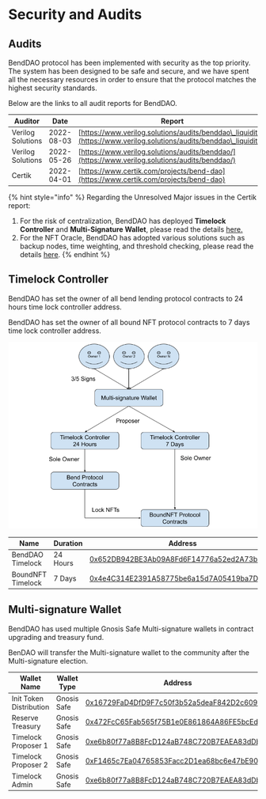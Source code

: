 # Security and Audits

## Audits

BendDAO protocol has been implemented with security as the top priority. The system has been designed to be safe and secure, and we have spent all the necessary resources in order to ensure that the protocol matches the highest security standards.

Below are the links to all audit reports for BendDAO.

| Auditor           | Date       | Report                                                                                                               |
| ----------------- | ---------- | -------------------------------------------------------------------------------------------------------------------- |
| Verilog Solutions | 2022-08-03 | [https://www.verilog.solutions/audits/benddao\_liquidity/](https://www.verilog.solutions/audits/benddao\_liquidity/) |
| Verilog Solutions | 2022-05-26 | [https://www.verilog.solutions/audits/benddao/](https://www.verilog.solutions/audits/benddao/)                       |
| Certik            | 2022-04-01 | [https://www.certik.com/projects/bend-dao](https://www.certik.com/projects/bend-dao)                                 |

{% hint style="info" %}
Regarding the Unresolved Major issues in the Certik report:

1. For the risk of centralization, BendDAO has deployed **Timelock Controller** and **Multi-Signature Wallet**, please read the details [here.](security-and-audits.md#timelock-controller)
2. For the NFT Oracle, BendDAO has adopted various solutions such as backup nodes, time weighting, and threshold checking, please read the details [here](../lending-protocol/oracle-price-feeding.md).
{% endhint %}

## Timelock Controller

BendDAO has set the owner of all bend lending protocol contracts to 24 hours time lock controller address.

BendDAO has set the owner of all bound NFT protocol contracts to 7 days time lock controller address.

![](<../.gitbook/assets/Bend MultiSig Wallet & TimeLock 0526.png>)

| Name              | Duration | Address                                                                                                               |
| ----------------- | -------- | --------------------------------------------------------------------------------------------------------------------- |
| BendDAO Timelock  | 24 Hours | [0x652DB942BE3Ab09A8Fd6F14776a52ed2A73bF214](https://etherscan.io/address/0x652DB942BE3Ab09A8Fd6F14776a52ed2A73bF214) |
| BoundNFT Timelock | 7 Days   | [0x4e4C314E2391A58775be6a15d7A05419ba7D2B6e](https://etherscan.io/address/0x4e4C314E2391A58775be6a15d7A05419ba7D2B6e) |

## Multi-signature Wallet

BendDAO has used multiple Gnosis Safe Multi-signature wallets in contract upgrading and treasury fund.

BenDAO will transfer the Multi-signature wallet to the community after the Multi-signature election.

| Wallet Name             | Wallet Type | Address                                                                                                               |
| ----------------------- | ----------- | --------------------------------------------------------------------------------------------------------------------- |
| Init Token Distribution | Gnosis Safe | [0x16729FaD4DfD9F7c50f3b52a5deaF842D2c609B7](https://etherscan.io/address/0x16729FaD4DfD9F7c50f3b52a5deaF842D2c609B7) |
| Reserve Treasury        | Gnosis Safe | [0x472FcC65Fab565f75B1e0E861864A86FE5bcEd7B](https://etherscan.io/address/0x472FcC65Fab565f75B1e0E861864A86FE5bcEd7B) |
| Timelock Proposer 1     | Gnosis Safe | [0xe6b80f77a8B8FcD124aB748C720B7EAEA83dDb4C](https://etherscan.io/address/0xe6b80f77a8B8FcD124aB748C720B7EAEA83dDb4C) |
| Timelock Proposer 2     | Gnosis Safe | [0xF1465c7Ea04765853Facc2D1ea68bc6e47bE90e1](https://etherscan.io/address/0xF1465c7Ea04765853Facc2D1ea68bc6e47bE90e1) |
| Timelock Admin          | Gnosis Safe | [0xe6b80f77a8B8FcD124aB748C720B7EAEA83dDb4C](https://etherscan.io/address/0xe6b80f77a8B8FcD124aB748C720B7EAEA83dDb4C) |

